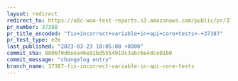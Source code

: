```yaml
---
layout: redirect
redirect_to: https://a8c-woo-test-reports.s3.amazonaws.com/public/pr/37388/e2e/index.html
pr_number: 37388
pr_title_encoded: "fix+incorrect+variable+in+api+core+tests+-+37387"
pr_test_type: e2e
last_published: "2023-03-23 10:05:00 +0000"
commit_sha: 8806f0d6eea46e91bd5554919c3abc6e4dce0160
commit_message: "changelog entry"
branch_name: 37387-fix-incorrect-variable-in-api-core-tests
---
```

